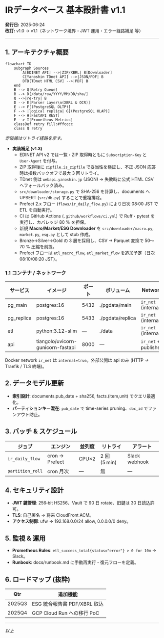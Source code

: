# IRデータベース 基本設計書 v1.1

**発行日:** 2025‑06‑24\
**改訂:** v1.0 → v1.1（ネットワーク境界・JWT 運用・エラー経路補足 等）

---

## 1. アーキテクチャ概要

```mermaid
flowchart TD
    subgraph Sources
        A[EDINET API] -->|ZIP/XBRL| B[Downloader]
        C[Yanoshin TDnet API] -->|JSON/PDF| B
        DTD[TDnet HTML CSV] -->|PDF| B
    end
    B --> Q[Retry Queue]
    B --> D[/data/raw/YYYY/MM/DD/sha/]
    Q -->|re‑try| B
    D --> E[Parser Layer\n(XBRL & OCR)]
    E --> F[(PostgreSQL OLTP)]
    F --> |logical replica| G[(PostgreSQL OLAP)]
    F --> H[FastAPI REST]
    E --> I[Prometheus Metrics]
    classDef retry fill:#ffcccc
    class Q retry
```

*赤破線はリトライ経路を示す。*

- **実装補足 (v1.3)**
  - EDINET API v2 では一覧・ZIP 取得時ともに `Subscription-Key` と `User-Agent` を付与。
  - ZIP 取得後に `zipfile.is_zipfile` で妥当性を検証し、不正 JSON 応答時は指数バックオフで最大 3 回リトライ。
  - TDnet 側は `webapi.yanoshin.jp` (JSON) → 失敗時に公式 HTML CSV へフォールバック済み。
  - `src/downloader/storage.py` で SHA-256 を計算し、documents へ UPSERT (`src/db.py`) することで重複排除。
  - Prefect 2.x フロー (`flows/ir_daily_flow.py`) により日次 08:00 JST で ETL を自動実行。
  - CI は GitHub Actions (`.github/workflows/ci.yml`) で Ruff・pytest を実行し、カバレッジ 80 % を担保。
  - 新規 **Macro/Market/ESG Downloader** を `src/downloader/macro.py`, `market.py`, `esg.py` として stub 作成。
  - Bronze→Silver→Gold の 3 層を採用し、CSV → Parquet 変換で 50〜70 % 圧縮を前提。
  - Prefect フローは `etl_macro_flow`, `etl_market_flow` を追加予定（日次 08:10/08:20 JST）。

### 1.1 コンテナ / ネットワーク

| サービス        | イメージ                              | ポート  | ボリューム            | Network              |
| ----------- | --------------------------------- | ---- | ---------------- | -------------------- |
| pg\_main    | postgres:16                       | 5432 | ./pgdata/main    | `ir_net` (internal)  |
| pg\_replica | postgres:16                       | 5433 | ./pgdata/replica | `ir_net` (internal)  |
| etl         | python:3.12-slim                  | —    | ./data           | `ir_net` (internal)  |
| api         | tiangolo/uvicorn-gunicorn-fastapi | 8000 | —                | `ir_net` + published |

Docker network `ir_net` は `internal=true`。外部公開は api のみ (HTTP → Traefik / TLS 終端)。

## 2. データモデル更新

- **索引設計**: documents.pub\_date + sha256, facts.(item,unit) でクエリ最適化。
- **パーティションキー混在**: `pub_date` で time-series pruning、`doc_id` でファンアウト防止。

## 3. バッチ & スケジュール

| ジョブ              | エンジン           | 並列度   | リトライ        | アラート          |
| ---------------- | -------------- | ----- | ----------- | ------------- |
| `ir_daily_flow`  | cron → Prefect | CPU×2 | 2 回 (5 min) | Slack webhook |
| `partition_roll` | cron 月次        | —     | 無           | —             |

## 4. セキュリティ設計

- **JWT 鍵管理**: 256‑bit HS256、Vault で 90 日 rotate、旧鍵は 30 日読込許可。
- **TLS**: 自己署名 → 将来 CloudFront ACM。
- **アクセス制御**: ufw → 192.168.0.0/24 allow, 0.0.0.0/0 deny。

## 5. 監視 & 運用

- **Prometheus Rules**: `etl_success_total{status="error"} > 0 for 10m` → Slack。
- **Runbook**: docs/runbook.md に手動再実行・復元フローを定義。

## 6. ロードマップ (抜粋)

| Qtr    | 追加機能                   |
| ------ | ---------------------- |
| 2025Q3 | ESG 統合報告書 PDF/XBRL 取込  |
| 2025Q4 | GCP Cloud Run への移行 PoC |

---

*以上*

